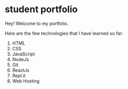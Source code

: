 # student portfolio

Hey! Welcome to my portfolio.

 Here are the few technologies that I have learned so far: 

 1. HTML
 2. CSS
 3. JavaScript
 4. NodeJs
 5. Git
 6. ReactJs 
 7. Repl.it
 8. Web Hosting